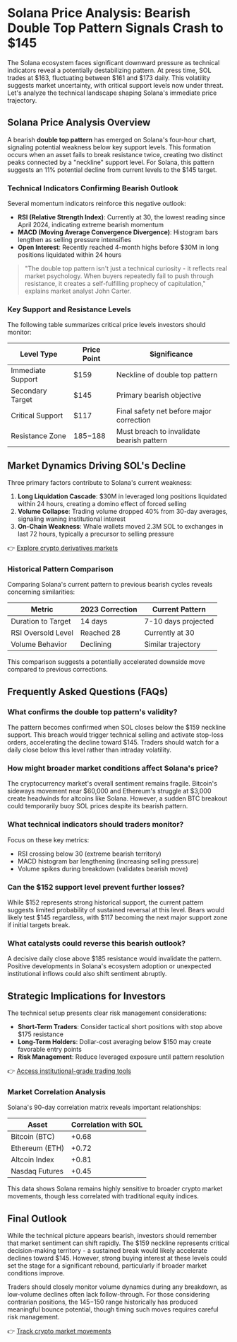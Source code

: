# Solana Price Analysis: Bearish Double Top Pattern Signals Crash to $145

The Solana ecosystem faces significant downward pressure as technical indicators reveal a potentially destabilizing pattern. At press time, SOL trades at $163, fluctuating between $161 and $173 daily. This volatility suggests market uncertainty, with critical support levels now under threat. Let's analyze the technical landscape shaping Solana's immediate price trajectory.

## Solana Price Analysis Overview

A bearish **double top pattern** has emerged on Solana's four-hour chart, signaling potential weakness below key support levels. This formation occurs when an asset fails to break resistance twice, creating two distinct peaks connected by a "neckline" support level. For Solana, this pattern suggests an 11% potential decline from current levels to the $145 target.

### Technical Indicators Confirming Bearish Outlook

Several momentum indicators reinforce this negative outlook:

- **RSI (Relative Strength Index)**: Currently at 30, the lowest reading since April 2024, indicating extreme bearish momentum
- **MACD (Moving Average Convergence Divergence)**: Histogram bars lengthen as selling pressure intensifies
- **Open Interest**: Recently reached 4-month highs before $30M in long positions liquidated within 24 hours

> "The double top pattern isn't just a technical curiosity - it reflects real market psychology. When buyers repeatedly fail to push through resistance, it creates a self-fulfilling prophecy of capitulation," explains market analyst John Carter.

### Key Support and Resistance Levels

The following table summarizes critical price levels investors should monitor:

| Level Type      | Price Point | Significance                              |
|------------------|-------------|-------------------------------------------|
| Immediate Support| $159        | Neckline of double top pattern            |
| Secondary Target | $145        | Primary bearish objective                 |
| Critical Support | $117        | Final safety net before major correction  |
| Resistance Zone  | $185-$188   | Must breach to invalidate bearish pattern |

## Market Dynamics Driving SOL's Decline

Three primary factors contribute to Solana's current weakness:

1. **Long Liquidation Cascade**: $30M in leveraged long positions liquidated within 24 hours, creating a domino effect of forced selling
2. **Volume Collapse**: Trading volume dropped 40% from 30-day averages, signaling waning institutional interest
3. **On-Chain Weakness**: Whale wallets moved 2.3M SOL to exchanges in last 72 hours, typically a precursor to selling pressure

👉 [Explore crypto derivatives markets](https://bit.ly/okx-bonus)

### Historical Pattern Comparison

Comparing Solana's current pattern to previous bearish cycles reveals concerning similarities:

| Metric             | 2023 Correction | Current Pattern |
|--------------------|-----------------|------------------|
| Duration to Target | 14 days         | 7-10 days projected |
| RSI Oversold Level | Reached 28      | Currently at 30   |
| Volume Behavior    | Declining       | Similar trajectory |

This comparison suggests a potentially accelerated downside move compared to previous corrections.

## Frequently Asked Questions (FAQs)

### What confirms the double top pattern's validity?

The pattern becomes confirmed when SOL closes below the $159 neckline support. This breach would trigger technical selling and activate stop-loss orders, accelerating the decline toward $145. Traders should watch for a daily close below this level rather than intraday volatility.

### How might broader market conditions affect Solana's price?

The cryptocurrency market's overall sentiment remains fragile. Bitcoin's sideways movement near $60,000 and Ethereum's struggle at $3,000 create headwinds for altcoins like Solana. However, a sudden BTC breakout could temporarily buoy SOL prices despite its bearish pattern.

### What technical indicators should traders monitor?

Focus on these key metrics:
- RSI crossing below 30 (extreme bearish territory)
- MACD histogram bar lengthening (increasing selling pressure)
- Volume spikes during breakdown (validates bearish move)

### Can the $152 support level prevent further losses?

While $152 represents strong historical support, the current pattern suggests limited probability of sustained reversal at this level. Bears would likely test $145 regardless, with $117 becoming the next major support zone if initial targets break.

### What catalysts could reverse this bearish outlook?

A decisive daily close above $185 resistance would invalidate the pattern. Positive developments in Solana's ecosystem adoption or unexpected institutional inflows could also shift sentiment abruptly.

## Strategic Implications for Investors

The technical setup presents clear risk management considerations:

- **Short-Term Traders**: Consider tactical short positions with stop above $175 resistance
- **Long-Term Holders**: Dollar-cost averaging below $150 may create favorable entry points
- **Risk Management**: Reduce leveraged exposure until pattern resolution

👉 [Access institutional-grade trading tools](https://bit.ly/okx-bonus)

### Market Correlation Analysis

Solana's 90-day correlation matrix reveals important relationships:

| Asset            | Correlation with SOL |
|------------------|-----------------------|
| Bitcoin (BTC)    | +0.68                 |
| Ethereum (ETH)   | +0.72                 |
| Altcoin Index    | +0.81                 |
| Nasdaq Futures   | +0.45                 |

This data shows Solana remains highly sensitive to broader crypto market movements, though less correlated with traditional equity indices.

## Final Outlook

While the technical picture appears bearish, investors should remember that market sentiment can shift rapidly. The $159 neckline represents critical decision-making territory - a sustained break would likely accelerate declines toward $145. However, strong buying interest at these levels could set the stage for a significant rebound, particularly if broader market conditions improve.

Traders should closely monitor volume dynamics during any breakdown, as low-volume declines often lack follow-through. For those considering contrarian positions, the $145-$150 range historically has produced meaningful bounce potential, though timing such moves requires careful risk management.

👉 [Track crypto market movements](https://bit.ly/okx-bonus)